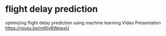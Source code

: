 # flight delay prediction
optimizing flight delay prediction using machine learning 
Video Presentation  
https://youtu.be/m6IjyBWewxU
